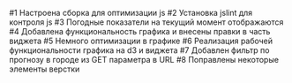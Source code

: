 #1 Настроена сборка для оптимизации js
#2 Установка jslint для контроля js
#3 Погодные показатели на текущий момент отображаются
#4 Добавлена функциональность графика и внесены правки в часть виджета
#5 Немного оптимизации в графике
#6 Реализация рабочей функциональности графика на d3 и виджета
#7 Добавлен фильтр по прогнозу в городе из GET параметра в URL
#8 Поправлены некоторые элементы верстки